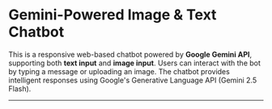 #  Gemini-Powered Image & Text Chatbot

This is a responsive web-based chatbot powered by **Google Gemini API**, supporting both **text input** and **image input**. Users can interact with the bot by typing a message or uploading an image. The chatbot provides intelligent responses using Google's Generative Language API (Gemini 2.5 Flash).

---



